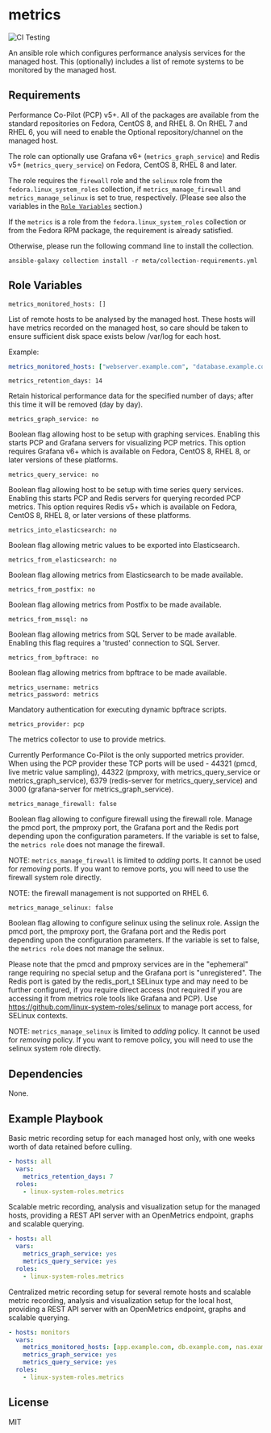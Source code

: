 # metrics
![CI Testing](https://github.com/linux-system-roles/metrics/workflows/tox/badge.svg)

An ansible role which configures performance analysis services for the managed
host.  This (optionally) includes a list of remote systems to be monitored
by the managed host.

## Requirements

Performance Co-Pilot (PCP) v5+. All of the packages are available
from the standard repositories on Fedora, CentOS 8, and RHEL 8.  On RHEL
7 and RHEL 6, you will need to enable the Optional repository/channel
on the managed host.

The role can optionally use Grafana v6+ (`metrics_graph_service`) and
Redis v5+ (`metrics_query_service`) on Fedora, CentOS 8, RHEL 8 and later.

The role requires the `firewall` role and the `selinux` role from the
`fedora.linux_system_roles` collection, if `metrics_manage_firewall`
and `metrics_manage_selinux` is set to true, respectively.
(Please see also the variables in the [`Role Variables`](#role-variables) section.)

If the `metrics` is a role from the `fedora.linux_system_roles`
collection or from the Fedora RPM package, the requirement is already
satisfied.

Otherwise, please run the following command line to install the collection.
```
ansible-galaxy collection install -r meta/collection-requirements.yml
```

## Role Variables

    metrics_monitored_hosts: []

List of remote hosts to be analysed by the managed host.
These hosts will have metrics recorded on the managed host, so care should be
taken to ensure sufficient disk space exists below /var/log for each host.

Example:

```yaml
metrics_monitored_hosts: ["webserver.example.com", "database.example.com"]
```

    metrics_retention_days: 14

Retain historical performance data for the specified number of days; after
this time it will be removed (day by day).

    metrics_graph_service: no

Boolean flag allowing host to be setup with graphing services.
Enabling this starts PCP and Grafana servers for visualizing PCP metrics.
This option requires Grafana v6+ which is available on Fedora, CentOS 8,
RHEL 8, or later versions of these platforms.

    metrics_query_service: no

Boolean flag allowing host to be setup with time series query services.
Enabling this starts PCP and Redis servers for querying recorded PCP metrics.
This option requires Redis v5+ which is available on Fedora, CentOS 8,
RHEL 8, or later versions of these platforms.

    metrics_into_elasticsearch: no

Boolean flag allowing metric values to be exported into Elasticsearch.

    metrics_from_elasticsearch: no

Boolean flag allowing metrics from Elasticsearch to be made available.

    metrics_from_postfix: no

Boolean flag allowing metrics from Postfix to be made available.

    metrics_from_mssql: no

Boolean flag allowing metrics from SQL Server to be made available.
Enabling this flag requires a 'trusted' connection to SQL Server.

    metrics_from_bpftrace: no

Boolean flag allowing metrics from bpftrace to be made available.

    metrics_username: metrics
    metrics_password: metrics

Mandatory authentication for executing dynamic bpftrace scripts.

    metrics_provider: pcp

The metrics collector to use to provide metrics.

Currently Performance Co-Pilot is the only supported metrics provider.
When using the PCP provider these TCP ports will be used - 44321 (pmcd,
live metric value sampling), 44322 (pmproxy, with metrics_query_service
or metrics_graph_service), 6379 (redis-server for metrics_query_service)
and 3000 (grafana-server for metrics_graph_service).

    metrics_manage_firewall: false

Boolean flag allowing to configure firewall using the firewall role.
Manage the pmcd port, the pmproxy port, the Grafana port and the Redis
port depending upon the configuration parameters.
If the variable is set to false, the `metrics role` does not manage the
firewall.

NOTE: `metrics_manage_firewall` is limited to *adding* ports.
It cannot be used for *removing* ports.
If you want to remove ports, you will need to use the firewall system
role directly.

NOTE: the firewall management is not supported on RHEL 6.

    metrics_manage_selinux: false

Boolean flag allowing to configure selinux using the selinux role.
Assign the pmcd port, the pmproxy port, the Grafana port and the Redis
port depending upon the configuration parameters.
If the variable is set to false, the `metrics role` does not manage the
selinux.

Please note that the pmcd and pmproxy services are in the "ephemeral"
range requiring no special setup and the Grafana port is "unregistered".
The Redis port is gated by the redis_port_t SELinux type and may need to
be further configured, if you require direct access (not required if you
are accessing it from metrics role tools like Grafana and PCP).
Use https://github.com/linux-system-roles/selinux to manage port access,
for SELinux contexts.

NOTE: `metrics_manage_selinux` is limited to *adding* policy.
It cannot be used for *removing* policy.
If you want to remove policy, you will need to use the selinux system
role directly.

## Dependencies

None.

## Example Playbook

Basic metric recording setup for each managed host only, with one
weeks worth of data retained before culling.

```yaml
- hosts: all
  vars:
    metrics_retention_days: 7
  roles:
    - linux-system-roles.metrics
```

Scalable metric recording, analysis and visualization setup for
the managed hosts, providing a REST API server with an OpenMetrics
endpoint, graphs and scalable querying.

```yaml
- hosts: all
  vars:
    metrics_graph_service: yes
    metrics_query_service: yes
  roles:
    - linux-system-roles.metrics
```

Centralized metric recording setup for several remote hosts and
scalable metric recording, analysis and visualization setup for
the local host, providing a REST API server with an OpenMetrics
endpoint, graphs and scalable querying.

```yaml
- hosts: monitors
  vars:
    metrics_monitored_hosts: [app.example.com, db.example.com, nas.example.com]
    metrics_graph_service: yes
    metrics_query_service: yes
  roles:
    - linux-system-roles.metrics
```

## License

MIT

